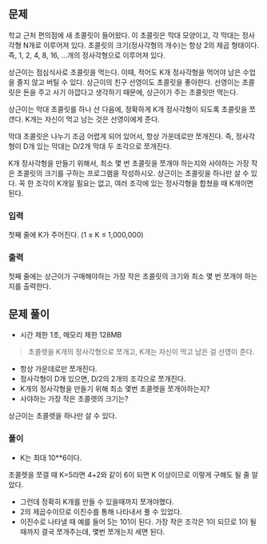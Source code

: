 ## 문제
학교 근처 편의점에 새 초콜릿이 들어왔다. 이 초콜릿은 막대 모양이고, 각 막대는 정사각형 N개로 이루어져 있다. 초콜릿의 크기(정사각형의 개수)는 항상 2의 제곱 형태이다. 즉, 1, 2, 4, 8, 16, ...개의 정사각형으로 이루어져 있다.

상근이는 점심식사로 초콜릿을 먹는다. 이때, 적어도 K개 정사각형을 먹어야 남은 수업을 졸지 않고 버틸 수 있다. 상근이의 친구 선영이도 초콜릿을 좋아한다. 선영이는 초콜릿은 돈을 주고 사기 아깝다고 생각하기 때문에, 상근이가 주는 초콜릿만 먹는다.

상근이는 막대 초콜릿를 하나 산 다음에, 정확하게 K개 정사각형이 되도록 초콜릿을 쪼갠다. K개는 자신이 먹고 남는 것은 선영이에게 준다.

막대 초콜릿은 나누기 조금 어렵게 되어 있어서, 항상 가운데로만 쪼개진다. 즉, 정사각형이 D개 있는 막대는 D/2개 막대 두 조각으로 쪼개진다.

K개 정사각형을 만들기 위해서, 최소 몇 번 초콜릿을 쪼개야 하는지와 사야하는 가장 작은 초콜릿의 크기를 구하는 프로그램을 작성하시오. 상근이는 초콜릿을 하나만 살 수 있다. 꼭 한 조각이 K개일 필요는 없고, 여러 조각에 있는 정사각형을 합쳤을 때 K개이면 된다.

### 입력
첫째 줄에 K가 주어진다. (1 ≤ K ≤ 1,000,000)

### 출력
첫째 줄에는 상근이가 구매해야하는 가장 작은 초콜릿의 크기와 최소 몇 번 쪼개야 하는지를 출력한다.

## 문제 풀이
- 시간 제한 1초, 메모리 제한 128MB

> 초콜렛을 K개의 정사각형으로 쪼개고, K개는 자신이 먹고 남은 걸 선영이 준다.
- 항상 가운데로만 쪼개진다.
- 정사각형이 D개 있으면, D/2의 2개의 조각으로 쪼개진다.
- K개의 정사각형을 만들기 위해 최소 몇번 초콜렛을 쪼개야하는지?
- 사야하는 가장 작은 초콜렛의 크기는?

상근이는 초콜렛을 하나만 살 수 있다.

### 풀이
- K는 최대 10**6이다.

초콜렛을 쪼갤 때 K=5라면 4+2와 같이 6이 되면 K 이상이므로 이렇게 구해도 될 줄 알았다.

- 그런데 정확히 K개를 만들 수 있을때까지 쪼개야했다.
- 2의 제곱수이므로 이진수를 통해 나타내서 풀 수 있었다.
- 이진수로 나타낼 때 예를 들어 5는 101이 된다. 가장 작은 조각은 1이 되므로 1이 될 때까지 결국 쪼개주는데, 몇번 쪼개는지 세면 된다.